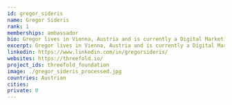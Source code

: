 ```yaml
---
id: gregor_sideris
name: Gregor Sideris
rank: 1
memberships: ambassador
bio: Gregor lives in Vienna, Austria and is currently a Digital Marketing Manager responsible for Social Media at IBM Central Europe Region headquarters. Since 2009 Gregor is very active in Social Media where he now reaches over 8 million people every month and runs a successful Lifestyle Blog (www.theviennablog.com). As one of the leading Tech & Lifestyle Influencer in Europe he is often invited as a consultant and public speaker. Ambassador fell in love with Threefold I am sure the concept and strategy of ThreeFold is exactly what the world/markets needs now. Most importantly I believe in the people and Ambassadors who are part of the movement/mission.
excerpt: Gregor lives in Vienna, Austria and is currently a Digital Marketing Manager responsible for Social Media at IBM Central Europe Region headquarters.
linkedin: https://www.linkedin.com/in/gregorsideris/
websites: https://threefold.io/
project_ids: threefold_foundation
image: ./gregor_sideris_processed.jpg
countries: Austrian
cities:
private: 0
---
```

